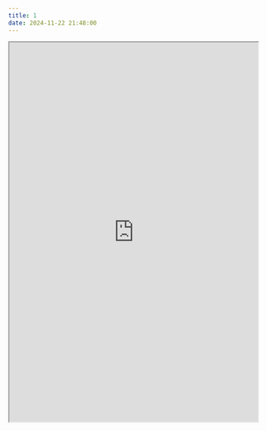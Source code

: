 ```yaml
---
title: 1
date: 2024-11-22 21:48:00
---
```


<iframe src="https://loj.ac/p/3594"width=100% height=768></iframe>